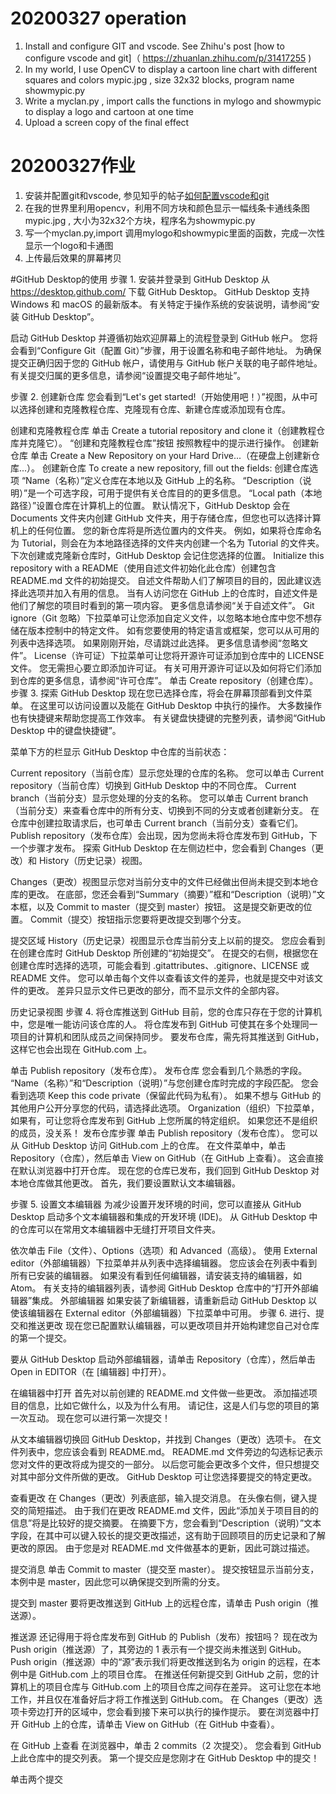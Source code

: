 # 20200327 operation
1. Install and configure GIT and vscode. See Zhihu's post [how to configure vscode and git]（ https://zhuanlan.zhihu.com/p/31417255 )
2. In my world, I use OpenCV to display a cartoon line chart with different squares and colors mypic.jpg , size 32x32 blocks, program name showmypic.py
3. Write a myclan.py , import calls the functions in mylogo and showmypic to display a logo and cartoon at one time
4. Upload a screen copy of the final effect


# 20200327作业
1. 安装并配置git和vscode, 参见知乎的帖子[如何配置vscode和git](https://zhuanlan.zhihu.com/p/31417255)
2. 在我的世界里利用opencv，利用不同方块和颜色显示一幅线条卡通线条图mypic.jpg , 大小为32x32个方块，程序名为showmypic.py
3. 写一个myclan.py,import 调用mylogo和showmypic里面的函数，完成一次性显示一个logo和卡通图
4. 上传最后效果的屏幕拷贝

#GitHub Desktop的使用
步骤 1. 安装并登录到 GitHub Desktop
从 https://desktop.github.com/ 下载 GitHub Desktop。 GitHub Desktop 支持 Windows 和 macOS 的最新版本。 有关特定于操作系统的安装说明，请参阅“安装 GitHub Desktop”。

启动 GitHub Desktop 并遵循初始欢迎屏幕上的流程登录到 GitHub 帐户。 您将会看到“Configure Git（配置 Git）”步骤，用于设置名称和电子邮件地址。 为确保提交正确归因于您的 GitHub 帐户，请使用与 GitHub 帐户关联的电子邮件地址。 有关提交归属的更多信息，请参阅“设置提交电子邮件地址”。

步骤 2. 创建新仓库
您会看到“Let's get started!（开始使用吧！）”视图，从中可以选择创建和克隆教程仓库、克隆现有仓库、新建仓库或添加现有仓库。

创建和克隆教程仓库
单击 Create a tutorial repository and clone it（创建教程仓库并克隆它）。
“创建和克隆教程仓库”按钮
按照教程中的提示进行操作。
创建新仓库
单击 Create a New Repository on your Hard Drive...（在硬盘上创建新仓库...）。
创建新仓库
To create a new repository, fill out the fields:
创建仓库选项
“Name（名称）”定义仓库在本地以及 GitHub 上的名称。
“Description（说明）”是一个可选字段，可用于提供有关仓库目的的更多信息。
“Local path（本地路径）”设置仓库在计算机上的位置。 默认情况下，GitHub Desktop 会在 Documents 文件夹内创建 GitHub 文件夹，用于存储仓库，但您也可以选择计算机上的任何位置。 您的新仓库将是所选位置内的文件夹。 例如，如果将仓库命名为 Tutorial，则会在为本地路径选择的文件夹内创建一个名为 Tutorial 的文件夹。 下次创建或克隆新仓库时，GitHub Desktop 会记住您选择的位置。
Initialize this repository with a README（使用自述文件初始化此仓库）创建包含 README.md 文件的初始提交。 自述文件帮助人们了解项目的目的，因此建议选择此选项并加入有用的信息。 当有人访问您在 GitHub 上的仓库时，自述文件是他们了解您的项目时看到的第一项内容。 更多信息请参阅“关于自述文件”。
Git ignore（Git 忽略）下拉菜单可让您添加自定义文件，以忽略本地仓库中您不想存储在版本控制中的特定文件。 如有您要使用的特定语言或框架，您可以从可用的列表中选择选项。 如果刚刚开始，尽请跳过此选择。 更多信息请参阅“忽略文件”。
License（许可证）下拉菜单可让您将开源许可证添加到仓库中的 LICENSE 文件。 您无需担心要立即添加许可证。 有关可用开源许可证以及如何将它们添加到仓库的更多信息，请参阅“许可仓库”。
单击 Create repository（创建仓库）。
步骤 3. 探索 GitHub Desktop
现在您已选择仓库，将会在屏幕顶部看到文件菜单。 在这里可以访问设置以及能在 GitHub Desktop 中执行的操作。 大多数操作也有快捷键来帮助您提高工作效率。 有关键盘快捷键的完整列表，请参阅“GitHub Desktop 中的键盘快捷键”。

菜单下方的栏显示 GitHub Desktop 中仓库的当前状态：

Current repository（当前仓库）显示您处理的仓库的名称。 您可以单击 Current repository（当前仓库）切换到 GitHub Desktop 中的不同仓库。
Current branch（当前分支）显示您处理的分支的名称。 您可以单击 Current branch（当前分支）来查看仓库中的所有分支、切换到不同的分支或者创建新分支。 在仓库中创建拉取请求后，也可单击 Current branch（当前分支）查看它们。
Publish repository（发布仓库）会出现，因为您尚未将仓库发布到 GitHub，下一个步骤才发布。
探索 GitHub Desktop
在左侧边栏中，您会看到 Changes（更改）和 History（历史记录）视图。

Changes（更改）视图显示您对当前分支中的文件已经做出但尚未提交到本地仓库的更改。 在底部，您还会看到“Summary（摘要）”框和“Description（说明）”文本框，以及 Commit to master（提交到 master）按钮。 这是提交新更改的位置。 Commit（提交）按钮指示您要将更改提交到哪个分支。

提交区域
History（历史记录）视图显示仓库当前分支上以前的提交。 您应会看到在创建仓库时 GitHub Desktop 所创建的“初始提交”。 在提交的右侧，根据您在创建仓库时选择的选项，可能会看到 .gitattributes、.gitignore、LICENSE 或 README 文件。 您可以单击每个文件以查看该文件的差异，也就是提交中对该文件的更改。 差异只显示文件已更改的部分，而不显示文件的全部内容。

历史记录视图
步骤 4. 将仓库推送到 GitHub
目前，您的仓库只存在于您的计算机中，您是唯一能访问该仓库的人。 将仓库发布到 GitHub 可使其在多个处理同一项目的计算机和团队成员之间保持同步。 要发布仓库，需先将其推送到 GitHub，这样它也会出现在 GitHub.com 上。

单击 Publish repository（发布仓库）。
发布仓库
您会看到几个熟悉的字段。 “Name（名称）”和“Description（说明）”与您创建仓库时完成的字段匹配。
您会看到选项 Keep this code private（保留此代码为私有）。 如果不想与 GitHub 的其他用户公开分享您的代码，请选择此选项。
Organization（组织）下拉菜单，如果有，可让您将仓库发布到 GitHub 上您所属的特定组织。 如果您还不是组织的成员，没关系！
发布仓库步骤
单击 Publish repository（发布仓库）。
您可以从 GitHub Desktop 访问 GitHub.com 上的仓库。 在文件菜单中，单击 Repository（仓库），然后单击 View on GitHub（在 GitHub 上查看）。 这会直接在默认浏览器中打开仓库。
现在您的仓库已发布，我们回到 GitHub Desktop 对本地仓库做其他更改。 首先，我们要设置默认文本编辑器。

步骤 5. 设置文本编辑器
为减少设置开发环境的时间，您可以直接从 GitHub Desktop 启动多个文本编辑器和集成的开发环境 (IDE)。 从 GitHub Desktop 中的仓库可以在常用文本编辑器中无缝打开项目文件夹。

依次单击 File（文件）、Options（选项）和 Advanced（高级）。
使用 External editor（外部编辑器）下拉菜单并从列表中选择编辑器。 您应该会在列表中看到所有已安装的编辑器。 如果没有看到任何编辑器，请安装支持的编辑器，如 Atom。 有关支持的编辑器列表，请参阅 GitHub Desktop 仓库中的“打开外部编辑器”集成。
外部编辑器
如果安装了新编辑器，请重新启动 GitHub Desktop 以使该编辑器在 External editor（外部编辑器）下拉菜单中可用。
步骤 6. 进行、提交和推送更改
现在您已配置默认编辑器，可以更改项目并开始构建您自己对仓库的第一个提交。

要从 GitHub Desktop 启动外部编辑器，请单击 Repository（仓库），然后单击 Open in EDITOR（在 [编辑器] 中打开）。

在编辑器中打开
首先对以前创建的 README.md 文件做一些更改。 添加描述项目的信息，比如它做什么，以及为什么有用。 请记住，这是人们与您的项目的第一次互动。 现在您可以进行第一次提交！

从文本编辑器切换回 GitHub Desktop，并找到 Changes（更改）选项卡。 在文件列表中，您应该会看到 README.md。 README.md 文件旁边的勾选标记表示您对文件的更改将成为提交的一部分。 以后您可能会更改多个文件，但只想提交对其中部分文件所做的更改。 GitHub Desktop 可让您选择要提交的特定更改。

查看更改
在 Changes（更改）列表底部，输入提交消息。 在头像右侧，键入提交的简短描述。 由于我们在更改 README.md 文件，因此“添加关于项目目的的信息”将是比较好的提交摘要。 在摘要下方，您会看到“Description（说明）”文本字段，在其中可以键入较长的提交更改描述，这有助于回顾项目的历史记录和了解更改的原因。 由于您是对 README.md 文件做基本的更新，因此可跳过描述。

提交消息
单击 Commit to master（提交至 master）。 提交按钮显示当前分支，本例中是 master，因此您可以确保提交到所需的分支。

提交到 master
要将更改推送到 GitHub 上的远程仓库，请单击 Push origin（推送源）。

推送源
还记得用于将仓库发布到 GitHub 的 Publish（发布）按钮吗？ 现在改为 Push origin（推送源）了，其旁边的 1 表示有一个提交尚未推送到 GitHub。
Push origin（推送源）中的“源”表示我们将更改推送到名为 origin 的远程，在本例中是 GitHub.com 上的项目仓库。 在推送任何新提交到 GitHub 之前，您的计算机上的项目仓库与 GitHub.com 上的项目仓库之间存在差异。 这可让您在本地工作，并且仅在准备好后才将工作推送到 GitHub.com。
在 Changes（更改）选项卡旁边打开的区域中，您会看到接下来可以执行的操作提示。 要在浏览器中打开 GitHub 上的仓库，请单击 View on GitHub（在 GitHub 中查看）。

在 GitHub 上查看
在浏览器中，单击 2 commits（2 次提交）。 您会看到 GitHub 上此仓库中的提交列表。 第一个提交应是您刚才在 GitHub Desktop 中的提交！

单击两个提交
